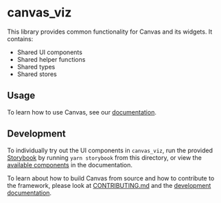 # canvas_viz

This library provides common functionality for Canvas and its widgets. It contains:

- Shared UI components
- Shared helper functions
- Shared types
- Shared stores

## Usage

To learn how to use Canvas, see our [documentation](https://satishlokkoju.github.io/deepview/).

## Development

To individually try out the UI components in `canvas_viz`, run the provided [Storybook](https://storybook.js.org/tutorials/intro-to-storybook/react/en/get-started/) by running `yarn storybook` from this directory, or view the [available components](https://satishlokkoju.github.io/deepview/components.html) in the documentation.

To learn about how to build Canvas from source and how to contribute to the framework, please look at [CONTRIBUTING.md](../CONTRIBUTING.md) and the [development documentation](https://satishlokkoju.github.io/deepview/contributing.html).
